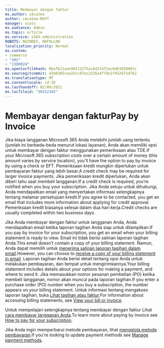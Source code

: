 ```yaml
---
title: Membayar dengan faktur
ms.author: cmcatee
author: cmcatee-MSFT
manager: scotv
ms.audience: Admin
ms.topic: article
ms.service: o365-administration
ROBOTS: NOINDEX, NOFOLLOW
localization_priority: Normal
ms.custom:
- commerce
- "492"
- "1500024"
ms.openlocfilehash: 0bafb21aae965122f5ac6d214f2ac6d63858003c
ms.sourcegitcommit: 43b6305cea25cc87ec2226a4f7de1f452671d762
ms.translationtype: MT
ms.contentlocale: id-ID
ms.lasthandoff: 02/09/2021
ms.locfileid: "50152345"
---
```

# <a name="pay-by-invoice"></a><span data-ttu-id="f9d92-102">Membayar dengan faktur</span><span class="sxs-lookup"><span data-stu-id="f9d92-102">Pay by Invoice</span></span>

<span data-ttu-id="f9d92-103">Jika biaya langganan Microsoft 365 Anda melebihi jumlah uang tertentu (jumlah ini berbeda-beda menurut lokasi layanan), Anda akan memiliki opsi untuk membayar dengan faktur menggunakan pemeriksaan atau TDE.</span><span class="sxs-lookup"><span data-stu-id="f9d92-103">If your Microsoft 365 subscription costs over a certain amount of money (this amount varies by service location), you'll have the option to pay by invoice by using a check or EFT.</span></span> <span data-ttu-id="f9d92-104">Pemeriksaan kredit mungkin diperlukan untuk pembayaran faktur yang lebih besar.</span><span class="sxs-lookup"><span data-stu-id="f9d92-104">A credit check may be required for larger invoice payments.</span></span> <span data-ttu-id="f9d92-105">Jika pemeriksaan kredit diperlukan, Anda akan diberi tahu saat membeli langganan.</span><span class="sxs-lookup"><span data-stu-id="f9d92-105">If a credit check is required, you’re notified when you buy your subscription.</span></span> <span data-ttu-id="f9d92-106">Jika Anda setuju untuk dihubungi, Anda mendapatkan email yang menyertakan informasi selengkapnya tentang melamar persetujuan kredit.</span><span class="sxs-lookup"><span data-stu-id="f9d92-106">If you agree to be contacted, you get an email that includes more information about applying for credit approval.</span></span> <span data-ttu-id="f9d92-107">Pemeriksaan kredit biasanya selesai dalam dua hari kerja.</span><span class="sxs-lookup"><span data-stu-id="f9d92-107">Credit checks are usually completed within two business days.</span></span>

<span data-ttu-id="f9d92-108">Jika Anda membayar dengan faktur untuk langganan Anda, Anda mendapatkan email ketika laporan tagihan Anda siap untuk ditampilkan.</span><span class="sxs-lookup"><span data-stu-id="f9d92-108">If you pay by invoice for your subscription, you get an email when your billing statement is ready to view.</span></span> <span data-ttu-id="f9d92-109">Email ini tidak berisi salinan laporan tagihan Anda.</span><span class="sxs-lookup"><span data-stu-id="f9d92-109">This email doesn’t contain a copy of your billing statement.</span></span> <span data-ttu-id="f9d92-110">Namun, Anda dapat memilih untuk [menerima salinan laporan tagihan dalam email](https://docs.microsoft.com/microsoft-365/commerce/billing-and-payments/view-your-bill-or-invoice.md#receive-a-copy-of-your-billing-statement-in-email).</span><span class="sxs-lookup"><span data-stu-id="f9d92-110">However, you can choose to [receive a copy of your billing statement in email](https://docs.microsoft.com/microsoft-365/commerce/billing-and-payments/view-your-bill-or-invoice.md#receive-a-copy-of-your-billing-statement-in-email).</span></span> <span data-ttu-id="f9d92-111">Laporan tagihan Anda berisi detail tentang opsi Anda untuk melakukan pembayaran, dan tempat untuk mengirimkannya.</span><span class="sxs-lookup"><span data-stu-id="f9d92-111">Your billing statement includes details about your options for making a payment, and where to send it.</span></span> <span data-ttu-id="f9d92-112">Jika memasukkan nomor pesanan pembelian (PO) ketika membeli langganan, nomor akan muncul pada laporan tagihan.</span><span class="sxs-lookup"><span data-stu-id="f9d92-112">If you enter a purchase order (PO) number when you buy a subscription, the number appears on your billing statement.</span></span> <span data-ttu-id="f9d92-113">Untuk informasi tentang mengakses laporan tagihan, buka [Lihat tagihan atau faktur](https://docs.microsoft.com/microsoft-365/commerce/billing-and-payments/view-your-bill-or-invoice).</span><span class="sxs-lookup"><span data-stu-id="f9d92-113">For information about accessing billing statements, see [View your bill or invoice](https://docs.microsoft.com/microsoft-365/commerce/billing-and-payments/view-your-bill-or-invoice).</span></span>

<span data-ttu-id="f9d92-114">Untuk mempelajari selengkapnya tentang membayar dengan faktur Lihat [cara membayar langganan Anda](https://docs.microsoft.com/microsoft-365/commerce/billing-and-payments/pay-for-your-subscription).</span><span class="sxs-lookup"><span data-stu-id="f9d92-114">To learn more about paying by invoice see [How to pay for your subscription](https://docs.microsoft.com/microsoft-365/commerce/billing-and-payments/pay-for-your-subscription).</span></span>

<span data-ttu-id="f9d92-115">Jika Anda ingin memperbarui metode pembayaran, lihat [mengelola metode pembayaran](https://docs.microsoft.com/microsoft-365/commerce/billing-and-payments/manage-payment-methods).</span><span class="sxs-lookup"><span data-stu-id="f9d92-115">If you're looking to update payment methods see [Manage payment methods](https://docs.microsoft.com/microsoft-365/commerce/billing-and-payments/manage-payment-methods).</span></span>